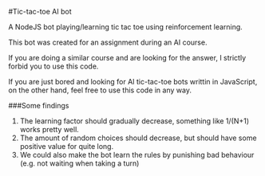 #Tic-tac-toe AI bot

A NodeJS bot playing/learning tic tac toe using reinforcement learning.

This bot was created for an assignment during an AI course.

If you are doing a similar course and are looking for the answer, I strictly forbid you to use this code.

If you are just bored and looking for AI tic-tac-toe bots writtin in JavaScript, on the other hand, feel free to use this code in any way.


###Some findings
1. The learning factor should gradually decrease, something like 1/(N+1) works pretty well.
2. The amount of random choices should decrease, but should have some positive value for quite long.
3. We could also make the bot learn the rules by punishing bad behaviour (e.g. not waiting when taking a turn)
